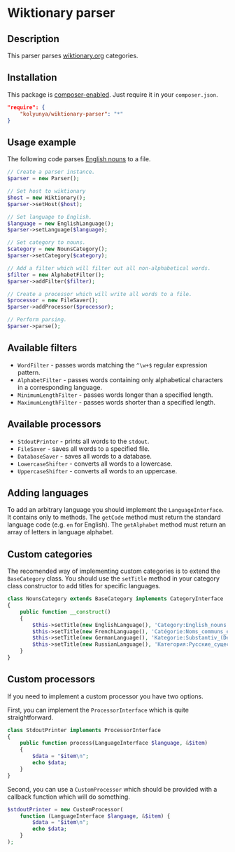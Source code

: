 # Wiktionary parser

## Description
This parser parses [wiktionary.org](https://www.wiktionary.org/) categories.

## Installation
This package is [composer-enabled](https://packagist.org/packages/kolyunya/wiktionary-parser). Just require it in your `composer.json`.
~~~json
"require": {
    "kolyunya/wiktionary-parser": "*"
}
~~~

## Usage example
The following code parses [English nouns](https://en.wiktionary.org/wiki/Category:English_nouns) to a file.

~~~php
// Create a parser instance.
$parser = new Parser();

// Set host to wiktionary
$host = new Wiktionary();
$parser->setHost($host);

// Set language to English.
$language = new EnglishLanguage();
$parser->setLanguage($language);

// Set category to nouns.
$category = new NounsCategory();
$parser->setCategory($category);

// Add a filter which will filter out all non-alphabetical words.
$filter = new AlphabetFilter();
$parser->addFilter($filter);

// Create a processor which will write all words to a file.
$processor = new FileSaver();
$parser->addProcessor($processor);

// Perform parsing.
$parser->parse();
~~~

## Available filters
* `WordFilter` - passes words matching the `^\w+$` regular expression pattern.
* `AlphabetFilter` - passes words containing only alphabetical characters in a corresponding language.
* `MinimumLengthFilter` - passes words longer than a specified length.
* `MaximumLengthFilter` - passes words shorter than a specified length.

## Available processors
* `StdoutPrinter` - prints all words to the `stdout`.
* `FileSaver` - saves all words to a specified file.
* `DatabaseSaver` - saves all words to a database.
* `LowercaseShifter` - converts all words to a lowercase.
* `UppercaseShifter` - converts all words to an uppercase.

## Adding languages
To add an arbitrary language you should implement the `LanguageInterface`. It contains only to methods. The `getCode` method must return the standard language code (e.g. `en` for English). The `getAlphabet` method must return an array of letters in language alphabet.

## Custom categories
The recomended way of implementing custom categories is to extend the `BaseCategory` class. You should use the `setTitle` method in your category class constructor to add titles for specific languages.

~~~php
class NounsCategory extends BaseCategory implements CategoryInterface
{
    public function __construct()
    {
        $this->setTitle(new EnglishLanguage(), 'Category:English_nouns');
        $this->setTitle(new FrenchLanguage(), 'Catégorie:Noms_communs_en_français');
        $this->setTitle(new GermanLanguage(), 'Kategorie:Substantiv_(Deutsch)');
        $this->setTitle(new RussianLanguage(), 'Категория:Русские_существительные');
    }
}
~~~

## Custom processors
If you need to implement a custom processor you have two options.

First, you can implement the `ProcessorInterface` which is quite straightforward.
~~~php
class StdoutPrinter implements ProcessorInterface
{
    public function process(LanguageInterface $language, &$item)
    {
        $data = "$item\n";
        echo $data;
    }
}
~~~

Second, you can use a `CustomProcessor` which should be provided with a callback function which will do something.
~~~php
$stdoutPrinter = new CustomProcessor(
    function (LanguageInterface $language, &$item) {
        $data = "$item\n";
        echo $data;
    }
);
~~~
